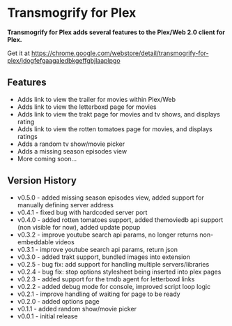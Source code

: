 Transmogrify for Plex
==============
**Transmogrify for Plex adds several features to the Plex/Web 2.0 client for Plex.**

Get it at https://chrome.google.com/webstore/detail/transmogrify-for-plex/jdogfefgaagaledbkgeffgbjlaaplpgo

Features
--------------
- Adds link to view the trailer for movies within Plex/Web
- Adds link to view the letterboxd page for movies
- Adds link to view the trakt page for movies and tv shows, and displays rating
- Adds link to view the rotten tomatoes page for movies, and displays ratings
- Adds a random tv show/movie picker
- Adds a missing season episodes view
- More coming soon...

Version History
--------------
- v0.5.0 - added missing season episodes view, added support for manually defining server address
- v0.4.1 - fixed bug with hardcoded server port
- v0.4.0 - added rotten tomatoes support, added themoviedb api support (non visible for now), added update popup
- v0.3.2 - improve youtube search api params, no longer returns non-embeddable videos
- v0.3.1 - improve youtube search api params, return json
- v0.3.0 - added trakt support, bundled images into extension
- v0.2.5 - bug fix: add support for handling multiple servers/libraries
- v0.2.4 - bug fix: stop options stylesheet being inserted into plex pages
- v0.2.3 - added support for the tmdb agent for letterboxd links
- v0.2.2 - added debug mode for console, improved script loop logic
- v0.2.1 - improve handling of waiting for page to be ready
- v0.2.0 - added options page
- v0.1.1 - added random show/movie picker
- v0.0.1 - initial release